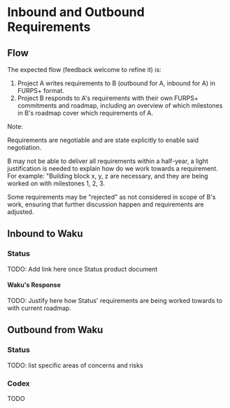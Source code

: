 # Inbound and Outbound Requirements

## Flow

The expected flow (feedback welcome to refine it) is:

1. Project A writes requirements to B (outbound for A, inbound for A) in FURPS+ format.
2. Project B responds to A's requirements with their own FURPS+ commitments and roadmap,
   including an overview of which milestones in B's roadmap cover which requirements of A.

Note:

Requirements are negotiable and are state explicitly to enable said negotiation.

B may not be able to deliver all requirements within a half-year,
a light justification is needed to explain how do we work towards a requirement.
For example: "Building block x, y, z are necessary, and they are being worked on with milestones 1, 2, 3.

Some requirements may be "rejected" as not considered in scope of B's work, ensuring that further discussion happen
and requirements are adjusted.

## Inbound to Waku

### Status

TODO: Add link here once Status product document

#### Waku's Response

TODO: Justify here how Status' requirements are being worked towards to with current roadmap.

## Outbound from Waku

### Status

TODO: list specific areas of concerns and risks

### Codex

TODO